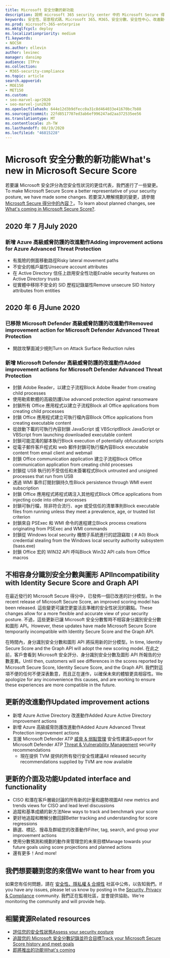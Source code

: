 ```yaml
---
title: Microsoft 安全分數的新功能
description: 說明 microsoft 365 security center 中的 Microsoft Secure 得分發生了哪些新的變更。
keywords: 安全性、惡意程式碼、Microsoft 365、M365、安全分數、安全性中心、改進動作
ms.prod: microsoft-365-enterprise
ms.mktglfcycl: deploy
ms.localizationpriority: medium
f1.keywords:
- NOCSH
ms.author: ellevin
author: levinec
manager: dansimp
audience: ITPro
ms.collection:
- M365-security-compliance
ms.topic: article
search.appverid:
- MOE150
- MET150
ms.custom:
- seo-marvel-apr2020
- seo-marvel-jun2020
ms.openlocfilehash: 644e12d3b9dfecc0a31c8d464033e41670bc7b88
ms.sourcegitcommit: 22fd8517707ed3ab6ef996247ad2aa372535ee56
ms.translationtype: MT
ms.contentlocale: zh-TW
ms.lasthandoff: 08/19/2020
ms.locfileid: "46815228"
---
```

# <a name="whats-new-in-microsoft-secure-score"></a><span data-ttu-id="9a0b2-104">Microsoft 安全分數的新功能</span><span class="sxs-lookup"><span data-stu-id="9a0b2-104">What's new in Microsoft Secure Score</span></span>

<span data-ttu-id="9a0b2-105">若要讓 Microsoft 安全評分為您安全性狀況的更佳代表，我們進行了一些變更。</span><span class="sxs-lookup"><span data-stu-id="9a0b2-105">To make Microsoft Secure Score a better representative of your security posture, we have made some changes.</span></span> <span data-ttu-id="9a0b2-106">若要深入瞭解規劃的變更，請參閱 [Microsoft Secure 得分中的內容？](microsoft-secure-score-whats-coming.md)。</span><span class="sxs-lookup"><span data-stu-id="9a0b2-106">To learn about planned changes, see [What's coming in Microsoft Secure Score?](microsoft-secure-score-whats-coming.md).</span></span>

## <a name="july-2020"></a><span data-ttu-id="9a0b2-107">2020 年 7 月</span><span class="sxs-lookup"><span data-stu-id="9a0b2-107">July 2020</span></span>

### <a name="adding-improvement-actions-for-azure-advanced-threat-protection"></a><span data-ttu-id="9a0b2-108">新增 Azure 高級威脅防護的改進動作</span><span class="sxs-lookup"><span data-stu-id="9a0b2-108">Adding improvement actions for Azure Advanced Threat Protection</span></span>

- <span data-ttu-id="9a0b2-109">有風險的側面移動路徑</span><span class="sxs-lookup"><span data-stu-id="9a0b2-109">Risky lateral movement paths</span></span>
- <span data-ttu-id="9a0b2-110">不安全的帳戶屬性</span><span class="sxs-lookup"><span data-stu-id="9a0b2-110">Unsecure account attributes</span></span>
- <span data-ttu-id="9a0b2-111">在 Active Directory 信任上啟用安全性功能</span><span class="sxs-lookup"><span data-stu-id="9a0b2-111">Enable security features on Active Directory trusts</span></span>
- <span data-ttu-id="9a0b2-112">從實體中移除不安全的 SID 歷程記錄屬性</span><span class="sxs-lookup"><span data-stu-id="9a0b2-112">Remove unsecure SID history attributes from entities</span></span>

## <a name="june-2020"></a><span data-ttu-id="9a0b2-113">2020 年 6 月</span><span class="sxs-lookup"><span data-stu-id="9a0b2-113">June 2020</span></span>

### <a name="removed-improvement-action-for-microsoft-defender-advanced-threat-protection"></a><span data-ttu-id="9a0b2-114">已移除 Microsoft Defender 高級威脅防護的改進動作</span><span class="sxs-lookup"><span data-stu-id="9a0b2-114">Removed improvement action for Microsoft Defender Advanced Threat Protection</span></span>

* <span data-ttu-id="9a0b2-115">開啟攻擊面減少規則</span><span class="sxs-lookup"><span data-stu-id="9a0b2-115">Turn on Attack Surface Reduction rules</span></span>

### <a name="added-improvement-actions-for-microsoft-defender-advanced-threat-protection"></a><span data-ttu-id="9a0b2-116">新增 Microsoft Defender 高級威脅防護的改進動作</span><span class="sxs-lookup"><span data-stu-id="9a0b2-116">Added improvement actions for Microsoft Defender Advanced Threat Protection</span></span>

* <span data-ttu-id="9a0b2-117">封鎖 Adobe Reader，以建立子流程</span><span class="sxs-lookup"><span data-stu-id="9a0b2-117">Block Adobe Reader from creating child processes</span></span>
* <span data-ttu-id="9a0b2-118">使用勒索軟體的高級防護</span><span class="sxs-lookup"><span data-stu-id="9a0b2-118">Use advanced protection against ransomware</span></span>
* <span data-ttu-id="9a0b2-119">封鎖所有 Office 應用程式以建立子流程</span><span class="sxs-lookup"><span data-stu-id="9a0b2-119">Block all Office applications from creating child processes</span></span>
* <span data-ttu-id="9a0b2-120">封鎖 Office 應用程式建立可執行檔內容</span><span class="sxs-lookup"><span data-stu-id="9a0b2-120">Block Office applications from creating executable content</span></span>
* <span data-ttu-id="9a0b2-121">從啟動下載的可執行內容封鎖 JavaScript 或 VBScript</span><span class="sxs-lookup"><span data-stu-id="9a0b2-121">Block JavaScript or VBScript from launching downloaded executable content</span></span>
* <span data-ttu-id="9a0b2-122">封鎖可能混淆的腳本執行</span><span class="sxs-lookup"><span data-stu-id="9a0b2-122">Block execution of potentially obfuscated scripts</span></span>
* <span data-ttu-id="9a0b2-123">從電子郵件客戶程式和 web 郵件封鎖可執行檔內容</span><span class="sxs-lookup"><span data-stu-id="9a0b2-123">Block executable content from email client and webmail</span></span>
* <span data-ttu-id="9a0b2-124">封鎖 Office communication application 建立子流程</span><span class="sxs-lookup"><span data-stu-id="9a0b2-124">Block Office communication application from creating child processes</span></span>
* <span data-ttu-id="9a0b2-125">封鎖從 USB 執行的不受信任和未簽署程式</span><span class="sxs-lookup"><span data-stu-id="9a0b2-125">Block untrusted and unsigned processes that run from USB</span></span>
* <span data-ttu-id="9a0b2-126">透過 WMI 事件訂閱封鎖持久性</span><span class="sxs-lookup"><span data-stu-id="9a0b2-126">Block persistence through WMI event subscription</span></span>
* <span data-ttu-id="9a0b2-127">封鎖 Office 應用程式將程式碼注入其他程式</span><span class="sxs-lookup"><span data-stu-id="9a0b2-127">Block Office applications from injecting code into other processes</span></span>
* <span data-ttu-id="9a0b2-128">封鎖可執行檔，除非符合流行、age 或受信任的清單準則</span><span class="sxs-lookup"><span data-stu-id="9a0b2-128">Block executable files from running unless they meet a prevalence, age, or trusted list criterion</span></span>
* <span data-ttu-id="9a0b2-129">封鎖來自 PSExec 和 WMI 命令的進程建立</span><span class="sxs-lookup"><span data-stu-id="9a0b2-129">Block process creations originating from PSExec and WMI commands</span></span>
* <span data-ttu-id="9a0b2-130">封鎖從 Windows local security 機關子系統進行的認證竊取 ( # A0) </span><span class="sxs-lookup"><span data-stu-id="9a0b2-130">Block credential stealing from the Windows local security authority subsystem (lsass.exe)</span></span>
* <span data-ttu-id="9a0b2-131">封鎖 Office 宏的 WIN32 API 呼叫</span><span class="sxs-lookup"><span data-stu-id="9a0b2-131">Block Win32 API calls from Office macros</span></span>

## <a name="incompatibility-with-identity-secure-score-and-graph-api"></a><span data-ttu-id="9a0b2-132">不相容身分識別安全分數與圖形 API</span><span class="sxs-lookup"><span data-stu-id="9a0b2-132">Incompatibility with Identity Secure Score and Graph API</span></span>

<span data-ttu-id="9a0b2-133">在最近發行的 Microsoft Secure 得分中，已發佈一個已改進的計分模型。</span><span class="sxs-lookup"><span data-stu-id="9a0b2-133">In the recent release of Microsoft Secure Score, an improved scoring model has been released.</span></span> <span data-ttu-id="9a0b2-134">這些變更可讓您更靈活且準確的安全性狀況的觀點。</span><span class="sxs-lookup"><span data-stu-id="9a0b2-134">These changes allow for a more flexible and accurate view of your security posture.</span></span> <span data-ttu-id="9a0b2-135">不過，這些更新已讓 Microsoft 安全分數暫時不相容身分識別安全分數和圖形 API。</span><span class="sxs-lookup"><span data-stu-id="9a0b2-135">However, these updates have made Microsoft Secure Score temporarily incompatible with Identity Secure Score and the Graph API.</span></span>

<span data-ttu-id="9a0b2-136">在時間內，身分識別安全分數和圖形 API 將採用新的計分模型。</span><span class="sxs-lookup"><span data-stu-id="9a0b2-136">In time, Identity Secure Score and the Graph API will adopt the new scoring model.</span></span> <span data-ttu-id="9a0b2-137">在此之前，客戶會看到 Microsoft 安全評分、身分識別安全分數及圖形 API 所報告的分數差異。</span><span class="sxs-lookup"><span data-stu-id="9a0b2-137">Until then, customers will see differences in the scores reported by Microsoft Secure Score, Identity Secure Score, and the Graph API.</span></span> <span data-ttu-id="9a0b2-138">我們對這項不便的任何不便深表歉意，而且正在運作，以確保未來的體驗更具相容性。</span><span class="sxs-lookup"><span data-stu-id="9a0b2-138">We apologize for any inconvenience this causes, and are working to ensure these experiences are more compatible in the future.</span></span>

## <a name="updated-improvement-actions"></a><span data-ttu-id="9a0b2-139">更新的改進動作</span><span class="sxs-lookup"><span data-stu-id="9a0b2-139">Updated improvement actions</span></span>

- <span data-ttu-id="9a0b2-140">新增 Azure Active Directory 改進動作</span><span class="sxs-lookup"><span data-stu-id="9a0b2-140">Added Azure Active Directory improvement actions</span></span>
- <span data-ttu-id="9a0b2-141">新增 Azure 高級威脅防護改進動作</span><span class="sxs-lookup"><span data-stu-id="9a0b2-141">Added Azure Advanced Threat Protection improvement actions</span></span>
- <span data-ttu-id="9a0b2-142">支援 Microsoft Defender ATP [威脅 & 弱點管理](https://docs.microsoft.com/windows/security/threat-protection/microsoft-defender-atp/next-gen-threat-and-vuln-mgt) 安全性建議</span><span class="sxs-lookup"><span data-stu-id="9a0b2-142">Support for Microsoft Defender ATP [Threat & Vulnerability Management](https://docs.microsoft.com/windows/security/threat-protection/microsoft-defender-atp/next-gen-threat-and-vuln-mgt) security recommendations</span></span>
    - <span data-ttu-id="9a0b2-143">現在提供 TVM 提供的所有發行安全性建議</span><span class="sxs-lookup"><span data-stu-id="9a0b2-143">All released security recommendations supplied by TVM are now available</span></span>

## <a name="updated-interface-and-functionality"></a><span data-ttu-id="9a0b2-144">更新的介面及功能</span><span class="sxs-lookup"><span data-stu-id="9a0b2-144">Updated interface and functionality</span></span>

* <span data-ttu-id="9a0b2-145">CISO 和潛在客戶層級討論的所有新的計量和趨勢視圖</span><span class="sxs-lookup"><span data-stu-id="9a0b2-145">All new metrics and trends views for CISO and lead level discussions</span></span>
* <span data-ttu-id="9a0b2-146">追蹤和基準成績的新方法</span><span class="sxs-lookup"><span data-stu-id="9a0b2-146">New ways to track and benchmark your score</span></span>
* <span data-ttu-id="9a0b2-147">更好地追蹤和瞭解分數回歸</span><span class="sxs-lookup"><span data-stu-id="9a0b2-147">Better tracking and understanding for score regressions</span></span>
* <span data-ttu-id="9a0b2-148">篩選、標記、搜尋及群組您的改善動作</span><span class="sxs-lookup"><span data-stu-id="9a0b2-148">Filter, tag, search, and group your improvement actions</span></span>
* <span data-ttu-id="9a0b2-149">使用分數預測和規劃的動作來管理您的未來目標</span><span class="sxs-lookup"><span data-stu-id="9a0b2-149">Manage towards your future goals using score projections and planned actions</span></span>
* <span data-ttu-id="9a0b2-150">還有更多！</span><span class="sxs-lookup"><span data-stu-id="9a0b2-150">And more!</span></span>

## <a name="we-want-to-hear-from-you"></a><span data-ttu-id="9a0b2-151">我們想要聽到您的來信</span><span class="sxs-lookup"><span data-stu-id="9a0b2-151">We want to hear from you</span></span>

<span data-ttu-id="9a0b2-152">如果您有任何問題，請在 [安全性、隱私權 & 合規性](https://techcommunity.microsoft.com/t5/Security-Privacy-Compliance/bd-p/security_privacy) 社區中公佈，以告知我們。</span><span class="sxs-lookup"><span data-stu-id="9a0b2-152">If you have any issues, please let us know by posting in the [Security, Privacy & Compliance](https://techcommunity.microsoft.com/t5/Security-Privacy-Compliance/bd-p/security_privacy) community.</span></span> <span data-ttu-id="9a0b2-153">我們正在監視社區，並會提供協助。</span><span class="sxs-lookup"><span data-stu-id="9a0b2-153">We're monitoring the community and will provide help.</span></span>

## <a name="related-resources"></a><span data-ttu-id="9a0b2-154">相關資源</span><span class="sxs-lookup"><span data-stu-id="9a0b2-154">Related resources</span></span>

- [<span data-ttu-id="9a0b2-155">評估您的安全性狀態</span><span class="sxs-lookup"><span data-stu-id="9a0b2-155">Assess your security posture</span></span>](microsoft-secure-score-improvement-actions.md)
- [<span data-ttu-id="9a0b2-156">追蹤您的 Microsoft 安全分數記錄並符合目標</span><span class="sxs-lookup"><span data-stu-id="9a0b2-156">Track your Microsoft Secure Score history and meet goals</span></span>](microsoft-secure-score-history-metrics-trends.md)
- [<span data-ttu-id="9a0b2-157">即將推出的功能</span><span class="sxs-lookup"><span data-stu-id="9a0b2-157">What's coming</span></span>](microsoft-secure-score-whats-coming.md)
